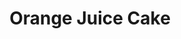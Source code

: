 ---
title: Orange Juice Cake
description:
tags: family dessert draft
source:
yield: 
ingredients: 
- 1 box yellow cake mix
- 1 bix vanilla instant pie filling
- 1/2 cup vegetable oil
- 1 cup orange juice
- 4 eggs
- 1/2 cup sugar
- 1 stick butter
- 1/2 can (??) orange juice
instructions: 
- Preheat oven to 325F
- Mix cake mix, pie filling, oil, 1 cup orange juice, eggs in a large mixing bowl
- Pour into greased and flours Bundt pan
- Bake 30 mins
- Mix sugar, butter, and 1/2 cup orange juice (??) in saucepan
- Cook until mixture until thick, stirring occasionally
- (???) Pour over cake
- (???) Let stand 30 mins
- (???) Put icing on hot cake
---